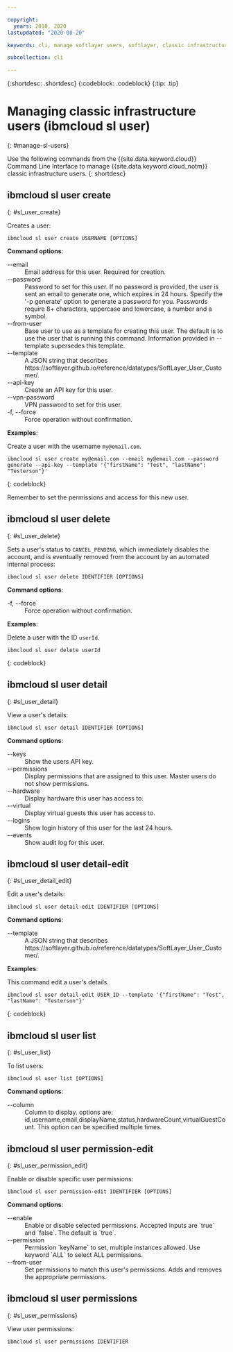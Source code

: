 ```yaml
---

copyright:
  years: 2018, 2020
lastupdated: "2020-08-20"

keywords: cli, manage softlayer users, softlayer, classic infrastructure, user management, ibmcloud sl user

subcollection: cli

---
```



{:shortdesc: .shortdesc}
{:codeblock: .codeblock}
{:tip: .tip}

# Managing classic infrastructure users (ibmcloud sl user)
{: #manage-sl-users}

Use the following commands from the {{site.data.keyword.cloud}} Command Line Interface to manage {{site.data.keyword.cloud_notm}} classic infrastructure users.
{: shortdesc}

## ibmcloud sl user create
{: #sl_user_create}

Creates a user:
```
ibmcloud sl user create USERNAME [OPTIONS]
```

**Command options**:
<dl>
<dt>--email</dt>
<dd>Email address for this user. Required for creation.</dd>
<dt>--password</dt>
<dd>Password to set for this user. If no password is provided, the user is sent an email to generate one, which expires in 24 hours. Specify the '-p generate' option to generate a password for you. Passwords require 8+ characters, uppercase and lowercase, a number and a symbol.</dd>
<dt>--from-user</dt>
<dd>Base user to use as a template for creating this user. The default is to use the user that is running this command. Information provided in --template supersedes this template.</dd>
<dt>--template</dt>
<dd>A JSON string that describes https://softlayer.github.io/reference/datatypes/SoftLayer_User_Customer/.</dd>
<dt>--api-key</dt>
<dd>Create an API key for this user.</dd>
<dt>--vpn-password</dt>
<dd>VPN password to set for this user.</dd>
<dt>-f, --force</dt>
<dd>Force operation without confirmation.</dd>
</dl>

**Examples**:

Create a user with the username `my@email.com`.
```
ibmcloud sl user create my@email.com --email my@email.com --password generate --api-key --template '{"firstName": "Test", "lastName": "Testerson"}'
```
{: codeblock}

Remember to set the permissions and access for this new user.

## ibmcloud sl user delete
{: #sl_user_delete}

Sets a user's status to `CANCEL_PENDING`, which immediately disables the account, and is eventually removed from the account by an automated internal process:
```
ibmcloud sl user delete IDENTIFIER [OPTIONS]
```

**Command options**:
<dl>
<dt>-f, --force</dt>
<dd>Force operation without confirmation.</dd>
</dl>

**Examples**:

Delete a user with the ID `userId`.
```
ibmcloud sl user delete userId
```
{: codeblock}


## ibmcloud sl user detail
{: #sl_user_detail}

View a user's details:
```
ibmcloud sl user detail IDENTIFIER [OPTIONS]
```

**Command options**:
<dl>
<dt>--keys</dt>
<dd>Show the users API key.</dd>
<dt>--permissions</dt>
<dd>Display permissions that are assigned to this user. Master users do not show permissions.</dd>
<dt>--hardware</dt>
<dd>Display hardware this user has access to.</dd>
<dt>--virtual</dt>
<dd>Display virtual guests this user has access to.</dd>
<dt>--logins</dt>
<dd>Show login history of this user for the last 24 hours.</dd>
<dt>--events</dt>
<dd>Show audit log for this user.</dd>
</dl>


## ibmcloud sl user detail-edit
{: #sl_user_detail_edit}

Edit a user's details:
```
ibmcloud sl user detail-edit IDENTIFIER [OPTIONS]
```

**Command options**:
<dl>
<dt>--template</dt>
<dd>A JSON string that describes https://softlayer.github.io/reference/datatypes/SoftLayer_User_Customer/.</dd>
</dl>

**Examples**:

This command edit a user's details.
```
ibmcloud sl user detail-edit USER_ID --template '{"firstName": "Test", "lastName": "Testerson"}'
```
{: codeblock}

## ibmcloud sl user list 
{: #sl_user_list} 

To list users:
```
ibmcloud sl user list [OPTIONS]
```

**Command options**:
<dl>
<dt>--column</dt>
<dd>Column to display. options are: id,username,email,displayName,status,hardwareCount,virtualGuestCount. This option can be specified multiple times.</dd>
</dl>

## ibmcloud sl user permission-edit
{: #sl_user_permission_edit}

Enable or disable specific user permissions:
```
ibmcloud sl user permission-edit IDENTIFIER [OPTIONS]
```

**Command options**:
<dl>
<dt>--enable</dt>
<dd>Enable or disable selected permissions. Accepted inputs are `true` and `false`. The default is `true`.</dd>
<dt>--permission</dt>
<dd>Permission `keyName` to set, multiple instances allowed. Use keyword `ALL` to select ALL permissions.</dd>
<dt>--from-user</dt>
<dd>Set permissions to match this user's permissions. Adds and removes the appropriate permissions.</dd>
</dl>

## ibmcloud sl user permissions
{: #sl_user_permissions}

View user permissions:
```
ibmcloud sl user permissions IDENTIFIER
```
